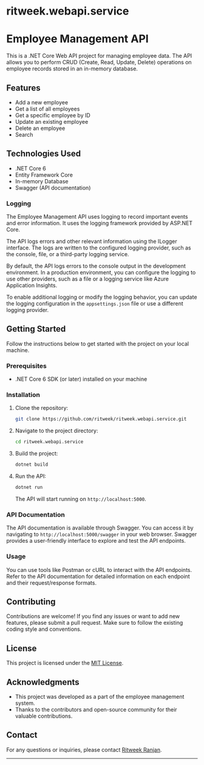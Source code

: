 # ritweek.webapi.service

# Employee Management API

This is a .NET Core Web API project for managing employee data. The API allows you to perform CRUD (Create, Read, Update, Delete) operations on employee records stored in an in-memory database.

## Features

- Add a new employee
- Get a list of all employees
- Get a specific employee by ID
- Update an existing employee
- Delete an employee
- Search

## Technologies Used

- .NET Core 6
- Entity Framework Core
- In-memory Database
- Swagger (API documentation)

### Logging

The Employee Management API uses logging to record important events and error information. It uses the logging framework provided by ASP.NET Core.

The API logs errors and other relevant information using the ILogger interface. The logs are written to the configured logging provider, such as the console, file, or a third-party logging service.

By default, the API logs errors to the console output in the development environment. In a production environment, you can configure the logging to use other providers, such as a file or a logging service like Azure Application Insights.

To enable additional logging or modify the logging behavior, you can update the logging configuration in the `appsettings.json` file or use a different logging provider.



## Getting Started

Follow the instructions below to get started with the project on your local machine.

### Prerequisites

- .NET Core 6 SDK (or later) installed on your machine

### Installation

1. Clone the repository:

   ```bash
   git clone https://github.com/ritweek/ritweek.webapi.service.git
   ```

2. Navigate to the project directory:

   ```bash
   cd ritweek.webapi.service
   ```

3. Build the project:

   ```bash
   dotnet build
   ```

4. Run the API:

   ```bash
   dotnet run
   ```

   The API will start running on `http://localhost:5000`.

### API Documentation

The API documentation is available through Swagger. You can access it by navigating to `http://localhost:5000/swagger` in your web browser. Swagger provides a user-friendly interface to explore and test the API endpoints.

### Usage

You can use tools like Postman or cURL to interact with the API endpoints. Refer to the API documentation for detailed information on each endpoint and their request/response formats.

## Contributing

Contributions are welcome! If you find any issues or want to add new features, please submit a pull request. Make sure to follow the existing coding style and conventions.

## License

This project is licensed under the [MIT License](LICENSE).

## Acknowledgments

- This project was developed as a part of the employee management system.
- Thanks to the contributors and open-source community for their valuable contributions.

## Contact

For any questions or inquiries, please contact [Ritweek Ranjan](mailto:ritweek+github@gmail.com).

---
